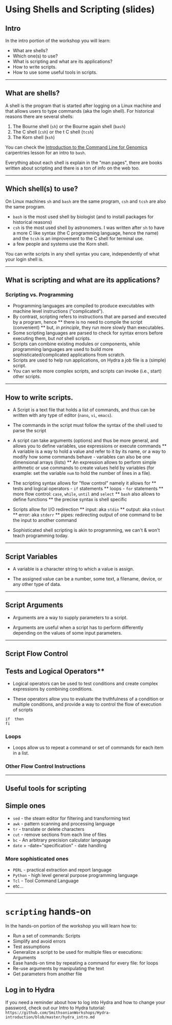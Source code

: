 # Using Shells and Scripting (slides)
## Intro

In the intro portion of the workshop you will learn:

 * What are shells?
 * Which one(s) to use?
 * What is scripting and what are its applications?
 * How to write scripts.
 * How to use some useful tools in scripts.

---

## What are shells?

  A shell is the program that is started after logging on a Linux machine and
  that allows users to type commands (aka the login shell). For historical
  reasons there are several shells:

  1. The Bourne shell (`sh`) or the Bourne again shell (`bash`)
  2. The C shell (`csh`) or the t C shell (`tcsh`)
  3. The Korn shell (`ksh`)

  You can check the [Introduction to the Command Line for
  Genomics](https://datacarpentry.org/shell-genomics/01-introduction/index.html)
  carpentries lesson for an intro to `bash`.

  Everything about each shell is explain in the "man pages", there are books
  written about scripting and there is a ton of info on the web too.

---

## Which shell(s) to use?

  On Linux machines `sh` and `bash` are the same program, `csh` and `tcsh` are
  also the same program. 

  * `bash` is the most used shell by biologist (and to install packages for
    historical reasons)
  * `csh` is the most used shell by  astronomers. I was written after `sh` to
    have a more C like syntax (the C programming language, hence the name) and
    the `tcsh` is an improvement to the C shell for terminal use.
  * a few people and systems use the Korn shell.

  You can write scripts in any shell syntax you care, independently of what your
  login shell is.

---

## What is scripting and what are its applications?

### Scripting vs. Programming

 * Programming languages are compiled to produce executables with machine
   level instructions ("complicated").
 * By contrast, scripting refers to instructions that are parsed and executed
   by a program, hence 
   ** there is no need to compile the script (convenient) 
   ** but, _in principle_, they run more slowly than executables.
 * Some scripting languages are parsed to check for syntax errors before
   executing them, but *not* shell scripts.
 * Scripts can combine existing modules or components, while programming
   languages are used to build more sophisticated/complicated applications from scratch.
 * Scripts are used to help run applications, on Hydra a job file is a
   (simple) script.
 * You can write more complex scripts, and scripts can invoke (i.e., start)
   other scripts.

---

## How to write scripts.

 * A Script is a text file that holds a list of commands, and thus can be
   written with any type of editor (`nano`, `vi`, `emacs`).

 * The commands in the script must follow the syntax of the shell used to
   parse the script

 * A script can take arguments (options) and thus be more general, and allows
   you to define variables, use expressions or execute commands
 ** A variable is a way to hold a value and refer to it by its name, or a way
   to modify how some commands behave - variables can also be one dimensional
   arrays (lists)
 ** An expression allows to perform simple arithmetic or use commands to
   create values held by variables (for example: set the variable `num` to hold the
   number of lines in a file).

 * The scripting syntax allows for "flow control" namely it allows for
 ** tests and logical operators - `if` statements
 ** loops - `for` statements
 ** more flow control: `case`, `while`, `until` and `select`
 ** `bash` also allows to define functions
 ** the precise syntax is shell specific

 * Scripts allow for I/O redirection
 ** input: aka `stdin`
 ** output: aka `stdout`
 ** error: aka `stderr`
 ** pipes: redirecting output of one command to be the input to another
 command

 * Sophisticated shell scripting is akin to programming, we can't & won't teach
   programming today.

---

## Script Variables

  * A variable is a character string to which  a value is assign. 

  * The assigned value can be a number, some text, a filename, device, or any other type of
    data.

---

## Script Arguments

  * Arguments are a way to supply parameters to a script. 

  * Arguments are useful when a script has to perform differently
    depending on the values of some input parameters.

---

## Script Flow Control

## Tests and Logical Operators**

 * Logical operators can be used to test conditions and create complex
   expressions by combining conditions. 

 * These operators allow you to evaluate the truthfulness of a condition or
   multiple conditions, and provide a way to control the flow of execution of
   scripts 
```
if  then
fi
```

### Loops

 * Loops allow us to repeat a command or set of commands for each item in a list.

### Other Flow Control Instructions

---

## Useful tools for scripting

## Simple ones
  * `sed` - the steam editor for filtering and transforming text
  * `awk` - pattern scanning and processing language
  * `tr` - translate or delete characters
  * `cut` - remove sections from each line of files
  * `bc` - An arbitrary precision calculator language
  * `date` +<format> -date="specification" - date handling

### More sophisticated ones
  
 * `PERL` - practical extraction and report language 
 * `Python` - high level general purpose programming language
 * `Tcl` - Tool Command Language
 * etc...

---

# `scripting` hands-on

In the hands-on portion of the workshop you will learn how to:

- Run a set of commands: Scripts
- Simplify and avoid errors
- Test assumptions
- Generalize a script to be used for multiple files or executions: Arguments 
- Ease hands-on time by repeating a command for every file: for loops
- Re-use arguments by manipulating the text
- Get parameters from another file 

## Log in to Hydra

If you need a reminder about how to log into Hydra and how to change your password, check out our Intro to Hydra tutorial: `https://github.com/SmithsonianWorkshops/Hydra-introduction/blob/master/hydra_intro.md`

